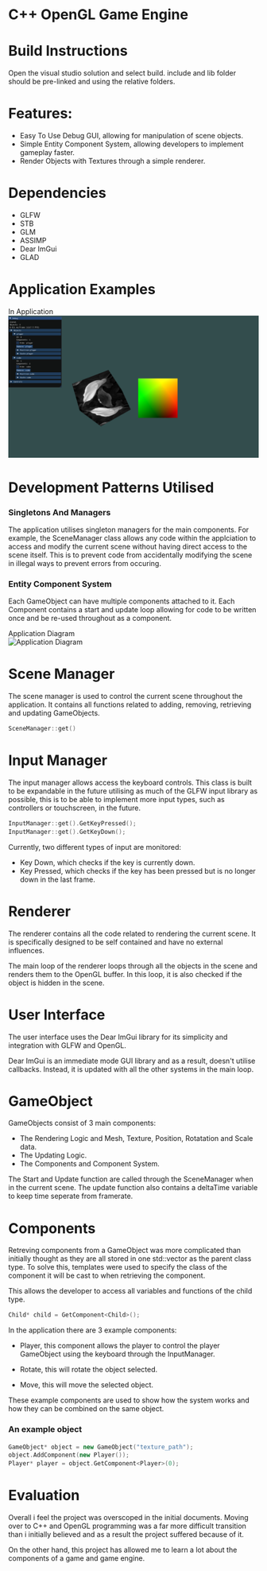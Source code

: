 ﻿# C++ OpenGL Game Engine
# Build Instructions
Open the visual studio solution and select build. include and lib folder should be pre-linked and using the relative folders.

# Features:
- Easy To Use Debug GUI, allowing for manipulation of scene objects.
- Simple Entity Component System, allowing developers to implement gameplay faster.
- Render Objects with Textures through a simple renderer.

# Dependencies
- GLFW
- STB
- GLM
- ASSIMP
- Dear ImGui
- GLAD

# Application Examples
In Application
![In Application](screenshots/application.png)


# Development Patterns Utilised
### Singletons And Managers
The application utilises singleton managers for the main components.
For example, the SceneManager class allows any code within the applciation to access and modify the current scene without having direct access to the scene itself. 
This is to prevent code from accidentally modifying the scene in illegal ways to prevent errors from occuring.

### Entity Component System
Each GameObject can have multiple components attached to it. Each Component contains a start and update loop allowing for code to be written once and be re-used throughout as a component.

Application Diagram \
![Application Diagram](screenshots/diagram.png)


# Scene Manager
The scene manager is used to control the current scene throughout the application. It contains all functions related to adding, removing, retrieving and updating GameObjects.
```c++
SceneManager::get()
```

# Input Manager
The input manager allows access the keyboard controls. 
This class is built to be expandable in the future utilising as much of the GLFW input library as possible, 
this is to be able to implement more input types, such as controllers or touchscreen, in the future.
```c++
InputManager::get().GetKeyPressed();
InputManager::get().GetKeyDown();
```


Currently, two different types of input are monitored:
- Key Down, which checks if the key is currently down.
- Key Pressed, which checks if the key has been pressed but is no longer down in the last frame.


# Renderer
The renderer contains all the code related to rendering the current scene.
It is specifically designed to be self contained and have no external influences. 

The main loop of the renderer loops through all the objects in the scene and renders them to the OpenGL buffer. 
In this loop, it is also checked if the object is hidden in the scene.

# User Interface
The user interface uses the Dear ImGui library for its simplicity and integration with GLFW and OpenGL.

Dear ImGui is an immediate mode GUI library and as a result, doesn't utilise callbacks. Instead, it is updated with all the other systems in the main loop.


# GameObject
GameObjects consist of 3 main components:
- The Rendering Logic and Mesh, Texture, Position, Rotatation and Scale data.
- The Updating Logic.
- The Components and Component System.

The Start and Update function are called through the SceneManager when in the current scene. 
The update function also contains a deltaTime variable to keep time seperate from framerate.

# Components
Retreving components from a GameObject was more complicated than initially thought as they are all stored in one std::vector as the parent class type.
To solve this, templates were used to specify the class of the component it will be cast to when retrieving the component. 

This allows the developer to access all variables and functions of the child type.  

```c++
Child* child = GetComponent<Child>();
```

In the application there are 3 example components: 
- Player, this component allows the player to control the player GameObject using the keyboard through the InputManager. 

- Rotate, this will rotate the object selected. 
- Move, this will move the selected object.

These example components are used to show how the system works and how they can be combined on the same object.

### An example object
```c++
GameObject* object = new GameObject("texture_path");
object.AddComponent(new Player());
Player* player = object.GetComponent<Player>(0);
```

# Evaluation
Overall i feel the project was overscoped in the initial documents.
Moving over to C++ and OpenGL programming was a far more difficult transition than i initially believed and as a result the project suffered because of it.

On the other hand, this project has allowed me to learn a lot about the components of a game and game engine.

